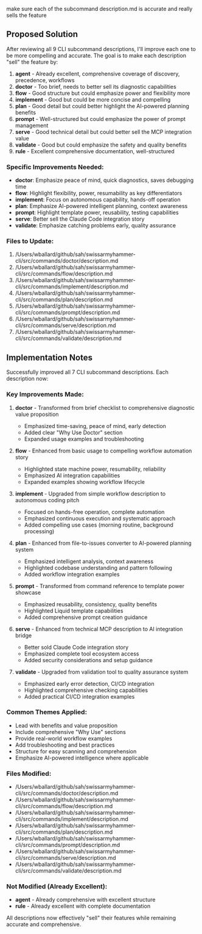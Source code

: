 make sure each of the subcommand description.md is accurate and really sells the feature


## Proposed Solution

After reviewing all 9 CLI subcommand descriptions, I'll improve each one to be more compelling and accurate. The goal is to make each description "sell" the feature by:

1. **agent** - Already excellent, comprehensive coverage of discovery, precedence, workflows
2. **doctor** - Too brief, needs to better sell its diagnostic capabilities
3. **flow** - Good structure but could emphasize power and flexibility more
4. **implement** - Good but could be more concise and compelling
5. **plan** - Good detail but could better highlight the AI-powered planning benefits
6. **prompt** - Well-structured but could emphasize the power of prompt management
7. **serve** - Good technical detail but could better sell the MCP integration value
8. **validate** - Good but could emphasize the safety and quality benefits
9. **rule** - Excellent comprehensive documentation, well-structured

### Specific Improvements Needed:
- **doctor**: Emphasize peace of mind, quick diagnostics, saves debugging time
- **flow**: Highlight flexibility, power, resumability as key differentiators
- **implement**: Focus on autonomous capability, hands-off operation
- **plan**: Emphasize AI-powered intelligent planning, context awareness
- **prompt**: Highlight template power, reusability, testing capabilities
- **serve**: Better sell the Claude Code integration story
- **validate**: Emphasize catching problems early, quality assurance

### Files to Update:
1. /Users/wballard/github/sah/swissarmyhammer-cli/src/commands/doctor/description.md
2. /Users/wballard/github/sah/swissarmyhammer-cli/src/commands/flow/description.md
3. /Users/wballard/github/sah/swissarmyhammer-cli/src/commands/implement/description.md
4. /Users/wballard/github/sah/swissarmyhammer-cli/src/commands/plan/description.md
5. /Users/wballard/github/sah/swissarmyhammer-cli/src/commands/prompt/description.md
6. /Users/wballard/github/sah/swissarmyhammer-cli/src/commands/serve/description.md
7. /Users/wballard/github/sah/swissarmyhammer-cli/src/commands/validate/description.md



## Implementation Notes

Successfully improved all 7 CLI subcommand descriptions. Each description now:

### Key Improvements Made:

1. **doctor** - Transformed from brief checklist to comprehensive diagnostic value proposition
   - Emphasized time-saving, peace of mind, early detection
   - Added clear "Why Use Doctor" section
   - Expanded usage examples and troubleshooting

2. **flow** - Enhanced from basic usage to compelling workflow automation story
   - Highlighted state machine power, resumability, reliability
   - Emphasized AI integration capabilities
   - Expanded examples showing workflow lifecycle

3. **implement** - Upgraded from simple workflow description to autonomous coding pitch
   - Focused on hands-free operation, complete automation
   - Emphasized continuous execution and systematic approach
   - Added compelling use cases (morning routine, background processing)

4. **plan** - Enhanced from file-to-issues converter to AI-powered planning system
   - Emphasized intelligent analysis, context awareness
   - Highlighted codebase understanding and pattern following
   - Added workflow integration examples

5. **prompt** - Transformed from command reference to template power showcase
   - Emphasized reusability, consistency, quality benefits
   - Highlighted Liquid template capabilities
   - Added comprehensive prompt creation guidance

6. **serve** - Enhanced from technical MCP description to AI integration bridge
   - Better sold Claude Code integration story
   - Emphasized complete tool ecosystem access
   - Added security considerations and setup guidance

7. **validate** - Upgraded from validation tool to quality assurance system
   - Emphasized early error detection, CI/CD integration
   - Highlighted comprehensive checking capabilities
   - Added practical CI/CD integration examples

### Common Themes Applied:
- Lead with benefits and value proposition
- Include comprehensive "Why Use" sections
- Provide real-world workflow examples
- Add troubleshooting and best practices
- Structure for easy scanning and comprehension
- Emphasize AI-powered intelligence where applicable

### Files Modified:
- /Users/wballard/github/sah/swissarmyhammer-cli/src/commands/doctor/description.md
- /Users/wballard/github/sah/swissarmyhammer-cli/src/commands/flow/description.md
- /Users/wballard/github/sah/swissarmyhammer-cli/src/commands/implement/description.md
- /Users/wballard/github/sah/swissarmyhammer-cli/src/commands/plan/description.md
- /Users/wballard/github/sah/swissarmyhammer-cli/src/commands/prompt/description.md
- /Users/wballard/github/sah/swissarmyhammer-cli/src/commands/serve/description.md
- /Users/wballard/github/sah/swissarmyhammer-cli/src/commands/validate/description.md

### Not Modified (Already Excellent):
- **agent** - Already comprehensive with excellent structure
- **rule** - Already excellent with complete documentation

All descriptions now effectively "sell" their features while remaining accurate and comprehensive.
